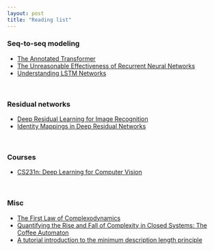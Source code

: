 ```yaml
---
layout: post
title: "Reading list"
---
```


### Seq-to-seq modeling
 - [The Annotated Transformer](https://nlp.seas.harvard.edu/annotated-transformer/)
 - [The Unreasonable Effectiveness of Recurrent Neural Networks](https://karpathy.github.io/2015/05/21/rnn-effectiveness/)
 - [Understanding LSTM Networks](https://colah.github.io/posts/2015-08-Understanding-LSTMs/)

<br>

### Residual networks
 - [Deep Residual Learning for Image Recognition](https://arxiv.org/abs/1512.03385)
 - [Identity Mappings in Deep Residual Networks](https://arxiv.org/abs/1603.05027)

<br>

### Courses
- [CS231n: Deep Learning for Computer Vision](https://cs231n.stanford.edu/)

<br>

### Misc
- [The First Law of Complexodynamics](https://scottaaronson.blog/?p=762)
- [Quantifying the Rise and Fall of Complexity in Closed Systems: The Coffee Automaton](https://arxiv.org/abs/1405.6903)
- [A tutorial introduction to the minimum description length principle](https://arxiv.org/abs/math/0406077)




